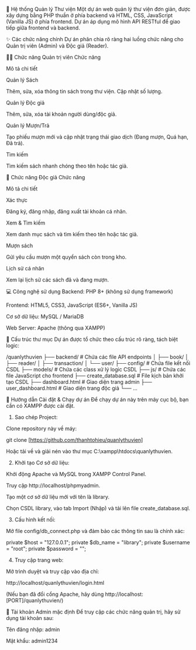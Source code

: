 📘 Hệ thống Quản lý Thư viện
Một dự án web quản lý thư viện đơn giản, được xây dựng bằng PHP thuần ở phía backend và HTML, CSS, JavaScript (Vanilla JS) ở phía frontend. Dự án áp dụng mô hình API RESTful để giao tiếp giữa frontend và backend.

✨ Các chức năng chính
Dự án phân chia rõ ràng hai luồng chức năng cho Quản trị viên (Admin) và Độc giả (Reader).

👨‍💼 Chức năng Quản trị viên
Chức năng

Mô tả chi tiết

Quản lý Sách

Thêm, sửa, xóa thông tin sách trong thư viện. Cập nhật số lượng.

Quản lý Độc giả

Thêm, sửa, xóa tài khoản người dùng/độc giả.

Quản lý Mượn/Trả

Tạo phiếu mượn mới và cập nhật trạng thái giao dịch (Đang mượn, Quá hạn, Đã trả).

Tìm kiếm

Tìm kiếm sách nhanh chóng theo tên hoặc tác giả.

📖 Chức năng Độc giả
Chức năng

Mô tả chi tiết

Xác thực

Đăng ký, đăng nhập, đăng xuất tài khoản cá nhân.

Xem & Tìm kiếm

Xem danh mục sách và tìm kiếm theo tên hoặc tác giả.

Mượn sách

Gửi yêu cầu mượn một quyển sách còn trong kho.

Lịch sử cá nhân

Xem lại lịch sử các sách đã và đang mượn.

💻 Công nghệ sử dụng
Backend: PHP 8+ (không sử dụng framework)

Frontend: HTML5, CSS3, JavaScript (ES6+, Vanilla JS)

Cơ sở dữ liệu: MySQL / MariaDB

Web Server: Apache (thông qua XAMPP)

📁 Cấu trúc thư mục
Dự án được tổ chức theo cấu trúc rõ ràng, tách biệt logic:

/quanlythuvien
├── backend/            # Chứa các file API endpoints
│   ├── book/
│   ├── reader/
│   ├── transaction/
│   └── user/
├── config/             # Chứa file kết nối CSDL
├── models/             # Chứa các class xử lý logic CSDL
├── js/                 # Chứa các file JavaScript cho frontend
├── create_database.sql # File kịch bản khởi tạo CSDL
├── dashboard.html      # Giao diện trang admin
├── user_dashboard.html # Giao diện trang độc giả
└── ...

🚀 Hướng dẫn Cài đặt & Chạy dự án
Để chạy dự án này trên máy cục bộ, bạn cần có XAMPP được cài đặt.

1. Sao chép Project:

Clone repository này về máy:

git clone [https://github.com/thanhtohieu/quanlythuvien]

Hoặc tải về và giải nén vào thư mục C:\xampp\htdocs\quanlythuvien.

2. Khởi tạo Cơ sở dữ liệu:

Khởi động Apache và MySQL trong XAMPP Control Panel.

Truy cập http://localhost/phpmyadmin.

Tạo một cơ sở dữ liệu mới với tên là library.

Chọn CSDL library, vào tab Import (Nhập) và tải lên file create_database.sql.

3. Cấu hình kết nối:

Mở file config/db_connect.php và đảm bảo các thông tin sau là chính xác:

private $host = "127.0.0.1";
private $db_name = "library";
private $username = "root";
private $password = "";

4. Truy cập trang web:

Mở trình duyệt và truy cập vào địa chỉ:

http://localhost/quanlythuvien/login.html

(Nếu bạn đã đổi cổng Apache, hãy dùng http://localhost:[PORT]/quanlythuvien/)

🔑 Tài khoản Admin mặc định
Để truy cập các chức năng quản trị, hãy sử dụng tài khoản sau:

Tên đăng nhập: admin

Mật khẩu: admin1234